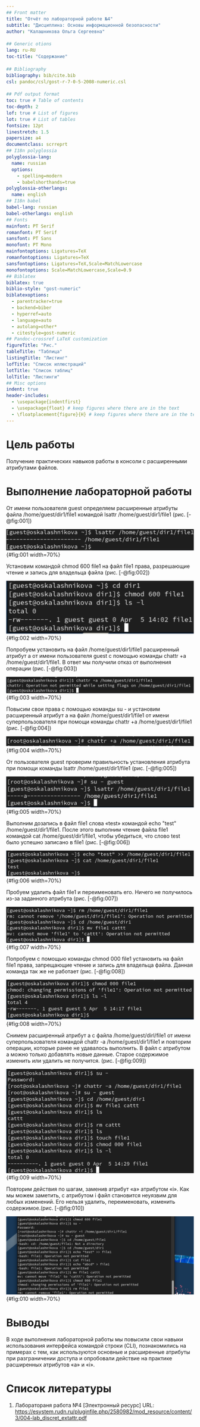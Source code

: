 ```yaml
---
## Front matter
title: "Отчёт по лабораторной работе №4"
subtitle: "Дисциплина: Основы информационной безопасности"
author: "Калашникова Ольга Сергеевна"

## Generic otions
lang: ru-RU
toc-title: "Содержание"

## Bibliography
bibliography: bib/cite.bib
csl: pandoc/csl/gost-r-7-0-5-2008-numeric.csl

## Pdf output format
toc: true # Table of contents
toc-depth: 2
lof: true # List of figures
lot: true # List of tables
fontsize: 12pt
linestretch: 1.5
papersize: a4
documentclass: scrreprt
## I18n polyglossia
polyglossia-lang:
  name: russian
  options:
	- spelling=modern
	- babelshorthands=true
polyglossia-otherlangs:
  name: english
## I18n babel
babel-lang: russian
babel-otherlangs: english
## Fonts
mainfont: PT Serif
romanfont: PT Serif
sansfont: PT Sans
monofont: PT Mono
mainfontoptions: Ligatures=TeX
romanfontoptions: Ligatures=TeX
sansfontoptions: Ligatures=TeX,Scale=MatchLowercase
monofontoptions: Scale=MatchLowercase,Scale=0.9
## Biblatex
biblatex: true
biblio-style: "gost-numeric"
biblatexoptions:
  - parentracker=true
  - backend=biber
  - hyperref=auto
  - language=auto
  - autolang=other*
  - citestyle=gost-numeric
## Pandoc-crossref LaTeX customization
figureTitle: "Рис."
tableTitle: "Таблица"
listingTitle: "Листинг"
lofTitle: "Список иллюстраций"
lotTitle: "Список таблиц"
lolTitle: "Листинги"
## Misc options
indent: true
header-includes:
  - \usepackage{indentfirst}
  - \usepackage{float} # keep figures where there are in the text
  - \floatplacement{figure}{H} # keep figures where there are in the text
---
```


# Цель работы

Получение практических навыков работы в консоли с расширенными атрибутами файлов.

# Выполнение лабораторной работы

От имени пользователя guest определяем расширенные атрибуты файла /home/guest/dir1/file1 командой lsattr /home/guest/dir1/file1 (рис. [-@fig:001])

![Определение расширенные атрибуты файла](image/1.png){#fig:001 width=70%}

Установим командой chmod 600 file1 на файл file1 права, разрешающие чтение и запись для владельца файла (рис. [-@fig:002])

![Установление на файл прав на чтение и запись](image/2.png){#fig:002 width=70%}

Попробуем установить на файл /home/guest/dir1/file1 расширенный атрибут a от имени пользователя guest с помощью команды chattr +a /home/guest/dir1/file1. В ответ мы получили отказ от выполнения операции (рис. [-@fig:003])

![Установка на файл расширенного атрибута a от имени пользователя guest](image/3.png){#fig:003 width=70%}

Повысим свои права с помощью команды su - и установим расширенный атрибут a на файл /home/guest/dir1/file1 от имени суперпользователя при помощи команды chattr +a /home/guest/dir1/file1 (рис. [-@fig:004])

![Установка на файл расширенного атрибута a от имени суперпользователя](image/4.png){#fig:004 width=70%}

От пользователя guest проверим правильность установления атрибута при помощи команды lsattr /home/guest/dir1/file1 (рис. [-@fig:005])

![Проверка правильности установления атрибута](image/5.png){#fig:005 width=70%}

Выполним дозапись в файл file1 слова «test» командой echo "test" /home/guest/dir1/file1. После этого выполним чтение файла file1 командой cat /home/guest/dir1/file1, чтобы убедиться, что слово test было успешно записано в file1 (рис. [-@fig:006])

![Проверка](image/6.png){#fig:006 width=70%}

Пробуем удалить файл file1 и переименовать его. Ничего не получилось из-за заданного атрибута (рис. [-@fig:007])

![Попытка удаления и изменения названия](image/7.png){#fig:007 width=70%}

Попробуем с помощью команды chmod 000 file1 установить на файл file1 права, запрещающие чтение и запись для владельца файла. Данная команда так же не работает (рис. [-@fig:008])

![Попытка установления прав](image/8.png){#fig:008 width=70%}

Снимем расширенный атрибут a с файла /home/guest/dirl/file1 от имени суперпользователя командой chattr -a /home/guest/dir1/file1 и повторим операции, которые ранее не удавалось выполнить. В файл с атрибутом а можно только добавлять новые данные. Старое содержимое изменить или удалить не получится. (рис. [-@fig:009])

![Проверка работы команд без атрибута а](image/9.png){#fig:009 width=70%} 

Повторим действия по шагам, заменив атрибут «a» атрибутом «i». Как мы можем заметить, с атрибутом i файл становится неуязвим для любых изменений. Его нельзя удалить, переименовать, изменить содержимое.(рис. [-@fig:010])

![Проверка работы команд с атрибутом i](image/10.png){#fig:010 width=70%}

# Выводы

В ходе выполнения лабораторной работы мы повысили свои навыки использования интерфейса командой строки (CLI), познакомились на примерах с тем, как используются основные и расширенные атрибуты при разграничении доступа и опробовали действие на практике расширенных атрибутов «а» и «i».

# Список литературы

1. Лаборатораня работа №4 [Электронный ресурс] URL: https://esystem.rudn.ru/pluginfile.php/2580982/mod_resource/content/3/004-lab_discret_extattr.pdf
